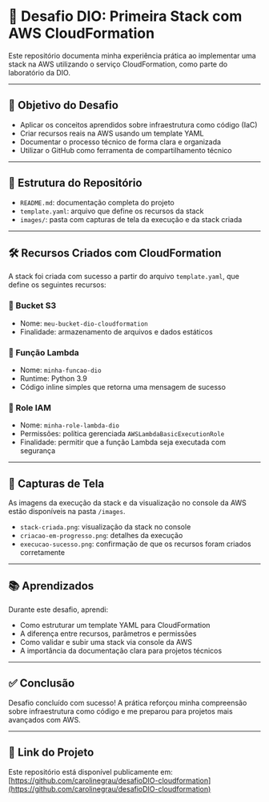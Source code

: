 # 🚀 Desafio DIO: Primeira Stack com AWS CloudFormation

Este repositório documenta minha experiência prática ao implementar uma stack na AWS utilizando o serviço CloudFormation, como parte do laboratório da DIO.

---

## 🎯 Objetivo do Desafio

- Aplicar os conceitos aprendidos sobre infraestrutura como código (IaC)
- Criar recursos reais na AWS usando um template YAML
- Documentar o processo técnico de forma clara e organizada
- Utilizar o GitHub como ferramenta de compartilhamento técnico

---

## 📁 Estrutura do Repositório


- `README.md`: documentação completa do projeto
- `template.yaml`: arquivo que define os recursos da stack
- `images/`: pasta com capturas de tela da execução e da stack criada

---

## 🛠️ Recursos Criados com CloudFormation

A stack foi criada com sucesso a partir do arquivo `template.yaml`, que define os seguintes recursos:

### 🔹 Bucket S3

- Nome: `meu-bucket-dio-cloudformation`
- Finalidade: armazenamento de arquivos e dados estáticos

### 🔹 Função Lambda

- Nome: `minha-funcao-dio`
- Runtime: Python 3.9
- Código inline simples que retorna uma mensagem de sucesso

### 🔹 Role IAM

- Nome: `minha-role-lambda-dio`
- Permissões: política gerenciada `AWSLambdaBasicExecutionRole`
- Finalidade: permitir que a função Lambda seja executada com segurança

---

## 📸 Capturas de Tela

As imagens da execução da stack e da visualização no console da AWS estão disponíveis na pasta `/images`.

- `stack-criada.png`: visualização da stack no console
- `criacao-em-progresso.png`: detalhes da execução
- `execucao-sucesso.png`: confirmação de que os recursos foram criados corretamente

---

## 📚 Aprendizados

Durante este desafio, aprendi:

- Como estruturar um template YAML para CloudFormation
- A diferença entre recursos, parâmetros e permissões
- Como validar e subir uma stack via console da AWS
- A importância da documentação clara para projetos técnicos

---

## ✅ Conclusão

Desafio concluído com sucesso! A prática reforçou minha compreensão sobre infraestrutura como código e me preparou para projetos mais avançados com AWS.

---

## 🔗 Link do Projeto

Este repositório está disponível publicamente em:  
[https://github.com/carolinegrau/desafioDIO-cloudformation](https://github.com/carolinegrau/desafioDIO-cloudformation)

